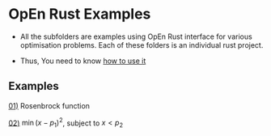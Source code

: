 # OpEn Rust Examples

- All the subfolders are examples using OpEn Rust interface for various optimisation problems. Each of these folders is an individual rust project.

- Thus, You need to know [how to use it](https://github.com/inmo-jang/optimisation_tutorial/blob/master/tools_examples/OpEn/examples_rust/How_to_use_rust.md)


## Examples

[01)](https://github.com/inmo-jang/optimisation_tutorial/tree/master/tools_examples/OpEn/examples_rust/example_rosenbrock) Rosenbrock function

[02)](https://github.com/inmo-jang/optimisation_tutorial/tree/master/tools_examples/OpEn/examples_rust/example_02) $\min (x-p_1)^2$, subject to $x < p_2$

